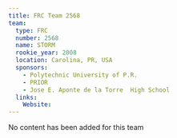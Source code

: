 ```yaml
---
title: FRC Team 2568
team:
  type: FRC
  number: 2568
  name: STORM
  rookie_year: 2008
  location: Carolina, PR, USA
  sponsors:
    - Polytechnic University of P.R.
    - PRIOR
    - Jose E. Aponte de la Torre  High School
  links:
    Website: 
---
```

No content has been added for this team